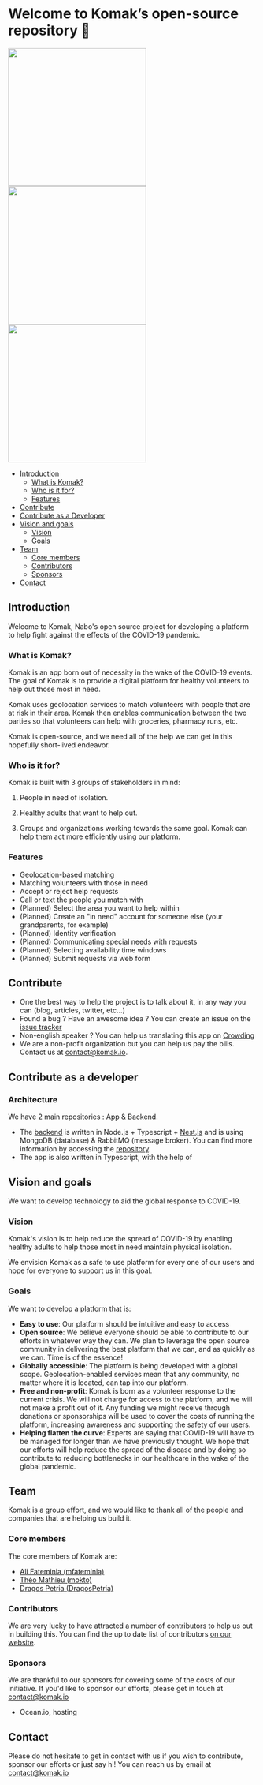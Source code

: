 # Welcome to Komak’s open-source repository 🙏

<p><img width="280" src="https://user-images.githubusercontent.com/28791837/77825801-fd82ad00-710b-11ea-827a-19f3f8eb5f74.png"> <img width="280" src="https://user-images.githubusercontent.com/28791837/77825803-007d9d80-710c-11ea-9fdd-c4f90a803ebf.png"> <img width="280" src="https://user-images.githubusercontent.com/28791837/77825806-01163400-710c-11ea-92c9-3a2080363dc8.png"> </p>

* [Introduction](#introduction)
  * [What is Komak?](#what-is-komak)
  * [Who is it for?](#who-is-it-for)
  * [Features](#features)
* [Contribute](#contribute)
* [Contribute as a Developer](#contribute-as-a-developer)
* [Vision and goals](#vision-and-goals)
  * [Vision](#vision)
  * [Goals](#goals)
* [Team](#team)
  * [Core members](#core-members)
  * [Contributors](#contributors)
  * [Sponsors](#sponsors)
* [Contact](#contact)

## Introduction

Welcome to Komak, Nabo's open source project for developing a platform to help fight against the effects of the COVID-19 pandemic. 

### What is Komak?

Komak is an app born out of necessity in the wake of the COVID-19 events. The goal of Komak is to provide a digital platform for healthy volunteers to help out those most in need. 

Komak uses geolocation services to match volunteers with people that are at risk in their area. Komak then enables communication between the two parties so that volunteers can help with groceries, pharmacy runs, etc.

Komak is open-source, and we need all of the help we can get in this hopefully short-lived endeavor. 

### Who is it for?

Komak is built with 3 groups of stakeholders in mind:

1. People in need of isolation. 

2. Healthy adults that want to help out. 

3. Groups and organizations working towards the same goal. Komak can help them act more efficiently using our platform.

### Features

- Geolocation-based matching
- Matching volunteers with those in need
- Accept or reject help requests
- Call or text the people you match with
- (Planned) Select the area you want to help within 
- (Planned) Create an "in need" account for someone else (your grandparents, for example)
- (Planned) Identity verification
- (Planned) Communicating special needs with requests
- (Planned) Selecting availability time windows
- (Planned) Submit requests via web form

## Contribute

- One the best way to help the project is to talk about it, in any way you can (blog, articles, twitter, etc...)
- Found a bug ? Have an awesome idea ? You can create an issue on the [issue tracker](https://github.com/komakio/app/issues/new/choose)
- Non-english speaker ? You can help us translating this app on [Crowding](https://crwd.in/komak)
- We are a non-profit organization but you can help us pay the bills. Contact us at contact@komak.io.

## Contribute as a developer

### Architecture

We have 2 main repositories : App & Backend.

- The [backend](https://github.com/komakio/backend) is written in Node.js + Typescript + [Nest.js](https://nestjs.com/) and is using MongoDB (database) & RabbitMQ (message broker). You can find more information by accessing the [repository](https://github.com/komakio/backend).
- The app is also written in Typescript, with the help of 

## Vision and goals

We want to develop technology to aid the global response to COVID-19.

### Vision

Komak's vision is to help reduce the spread of COVID-19 by enabling healthy adults to help those most in need maintain physical isolation. 

We envision Komak as a safe to use platform for every one of our users and hope for everyone to support us in this goal.

### Goals

We want to develop a platform that is:

- **Easy to use**: Our platform should be intuitive and easy to access
- **Open source**: We believe everyone should be able to contribute to our efforts in whatever way they can. We plan to leverage the open source community in delivering the best platform that we can, and as quickly as we can. Time is of the essence!
- **Globally accessible**: The platform is being developed with a global scope. Geolocation-enabled services mean that any community, no matter where it is located, can tap into our platform.
- **Free and non-profit**: Komak is born as a volunteer response to the current crisis. We will not charge for access to the platform, and we will not make a profit out of it. Any funding we might receive through donations or sponsorships will be used to cover the costs of running the platform, increasing awareness and supporting the safety of our users.
- **Helping flatten the curve**: Experts are saying that COVID-19 will have to be managed for longer than we have previously thought. We hope that our efforts will help reduce the spread of the disease and by doing so contribute to reducing bottlenecks in our healthcare in the wake of the global pandemic.

## Team

Komak is a group effort, and we would like to thank all of the people and companies that are helping us build it.

### Core members

The core members of Komak are:

- [Ali Fateminia (mfateminia)](https://github.com/mfateminia)
- [Théo Mathieu (mokto)](https://github.com/mokto)
- [Dragos Petria (DragosPetria)](https://github.com/DragosPetria)

### Contributors

We are very lucky to have attracted a number of contributors to help us out in building this. You can find the up to date list of contributors [on our website](https://komak.io/who-we-are/).

### Sponsors

We are thankful to our sponsors for covering some of the costs of our initiative. If you'd like to sponsor our efforts, please get in touch at contact@komak.io

- Ocean.io, hosting

## Contact

Please do not hesitate to get in contact with us if you wish to contribute, sponsor our efforts or just say hi! You can reach us by email at contact@komak.io



